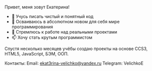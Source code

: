 Привет, меня зовут Екатерина!

- 👀 Учусь писать чистый и понятный код
- 🌱 Осваиваюсь в абсолютном новом для себя мире программирования
- 💞️ Стремлюсь к работе над реальными проектами
- 📫 Хочу стать крутым программистом

Спустя несколько месяцев учёбы создаю проекты на основе CCS3, HTML5, JavaScript, БЭМ, ООП.

Контакты:
Email: ekat3rina-velichko@yandex.ru
Telegram: VelichkoE
